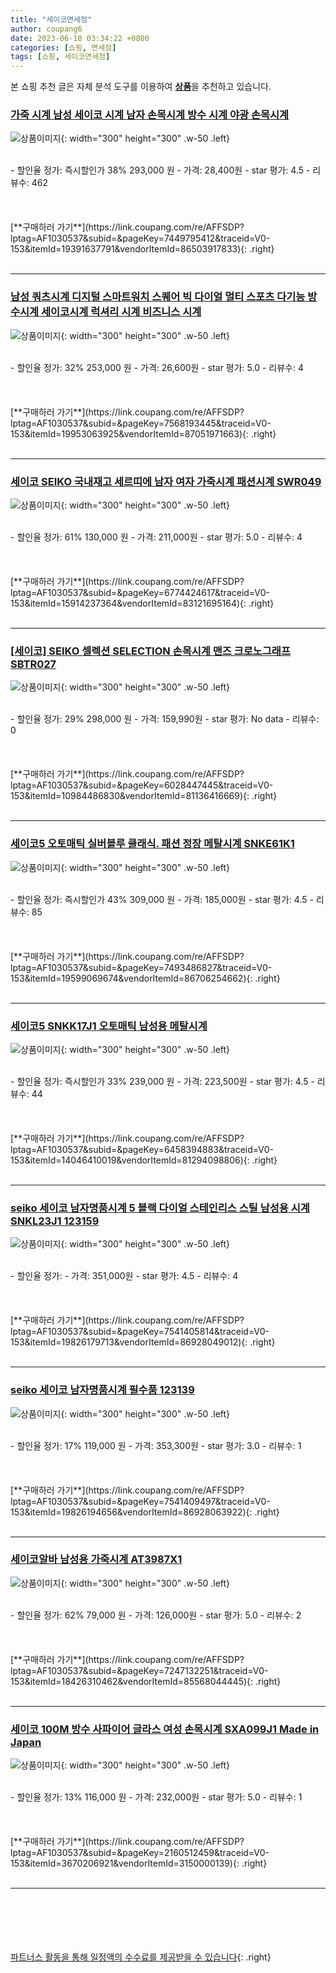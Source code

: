 ```yaml
---
title: "세이코면세점"
author: coupang6
date: 2023-06-18 03:34:22 +0800
categories: [쇼핑, 면세점]
tags: [쇼핑, 세이코면세점]
---
```


본 쇼핑 추천 글은 자체 분석 도구를 이용하여 [**상품**](https://link.coupang.com/a/bao1ui)을 추천하고 있습니다.

### [가죽 시계 남성 세이코 시계 남자 손목시계 방수 시계 야광 손목시계](https://link.coupang.com/re/AFFSDP?lptag=AF1030537&subid=&pageKey=7449795412&traceid=V0-153&itemId=19391637791&vendorItemId=86503917833)

![상품이미지](https://thumbnail9.coupangcdn.com/thumbnails/remote/230x230ex/image/vendor_inventory/2343/e66e4c7aab240b5646c42f89b83c928052db46637a315b020cd5e4d52ea7.jpg){: width="300" height="300" .w-50 .left}


<br>
- 할인율 정가: 즉시할인가 38%  293,000   원
- 가격: 28,400원
- star 평가: 4.5
- 리뷰수: 462
<br>
<br>
<br>
<br>
[**구매하러 가기**](https://link.coupang.com/re/AFFSDP?lptag=AF1030537&subid=&pageKey=7449795412&traceid=V0-153&itemId=19391637791&vendorItemId=86503917833){: .right}
<br>
<br>

---

### [남성 쿼츠시계 디지털 스마트워치 스퀘어 빅 다이얼 멀티 스포츠 다기능 방수시계 세이코시계 럭셔리 시계 비즈니스 시계](https://link.coupang.com/re/AFFSDP?lptag=AF1030537&subid=&pageKey=7568193445&traceid=V0-153&itemId=19953063925&vendorItemId=87051971663)

![상품이미지](https://thumbnail9.coupangcdn.com/thumbnails/remote/230x230ex/image/vendor_inventory/158e/4406c959bbe6e161591a93137e8003f74bd1ce5ee7330bf598a1ea9a2445.png){: width="300" height="300" .w-50 .left}


<br>
- 할인율 정가: 32%  253,000   원
- 가격: 26,600원
- star 평가: 5.0
- 리뷰수: 4
<br>
<br>
<br>
<br>
[**구매하러 가기**](https://link.coupang.com/re/AFFSDP?lptag=AF1030537&subid=&pageKey=7568193445&traceid=V0-153&itemId=19953063925&vendorItemId=87051971663){: .right}
<br>
<br>

---

### [세이코 SEIKO 국내재고 세르띠에 남자 여자 가죽시계 패션시계 SWR049](https://link.coupang.com/re/AFFSDP?lptag=AF1030537&subid=&pageKey=6774424617&traceid=V0-153&itemId=15914237364&vendorItemId=83121695164)

![상품이미지](https://thumbnail10.coupangcdn.com/thumbnails/remote/230x230ex/image/vendor_inventory/90fe/31a0952ab95454e37d404f5fdef02868d10b2efbe5020190e03ab13e4fa2.jpg){: width="300" height="300" .w-50 .left}


<br>
- 할인율 정가: 61%  130,000   원
- 가격: 211,000원
- star 평가: 5.0
- 리뷰수: 4
<br>
<br>
<br>
<br>
[**구매하러 가기**](https://link.coupang.com/re/AFFSDP?lptag=AF1030537&subid=&pageKey=6774424617&traceid=V0-153&itemId=15914237364&vendorItemId=83121695164){: .right}
<br>
<br>

---

### [[세이코] SEIKO 셀렉션 SELECTION 손목시계 맨즈 크로노그래프 SBTR027](https://link.coupang.com/re/AFFSDP?lptag=AF1030537&subid=&pageKey=6028447445&traceid=V0-153&itemId=10984486830&vendorItemId=81136416669)

![상품이미지](https://thumbnail9.coupangcdn.com/thumbnails/remote/230x230ex/image/vendor_inventory/5f3a/7c1607820689f11ffa347ebfd0bb9d505590b190764a246df65b1c03c77e.jpg){: width="300" height="300" .w-50 .left}


<br>
- 할인율 정가: 29%  298,000   원
- 가격: 159,990원
- star 평가: No data
- 리뷰수: 0
<br>
<br>
<br>
<br>
[**구매하러 가기**](https://link.coupang.com/re/AFFSDP?lptag=AF1030537&subid=&pageKey=6028447445&traceid=V0-153&itemId=10984486830&vendorItemId=81136416669){: .right}
<br>
<br>

---

### [세이코5 오토매틱 실버블루 클래식. 패션 정장 메탈시계 SNKE61K1](https://link.coupang.com/re/AFFSDP?lptag=AF1030537&subid=&pageKey=7493486827&traceid=V0-153&itemId=19599069674&vendorItemId=86706254662)

![상품이미지](https://thumbnail8.coupangcdn.com/thumbnails/remote/230x230ex/image/vendor_inventory/a0b9/16dddca9fdcea511670821183cc6ee1fdbb6a58ecdd8e5ce83e697df106b.jpg){: width="300" height="300" .w-50 .left}


<br>
- 할인율 정가: 즉시할인가 43%  309,000   원
- 가격: 185,000원
- star 평가: 4.5
- 리뷰수: 85
<br>
<br>
<br>
<br>
[**구매하러 가기**](https://link.coupang.com/re/AFFSDP?lptag=AF1030537&subid=&pageKey=7493486827&traceid=V0-153&itemId=19599069674&vendorItemId=86706254662){: .right}
<br>
<br>

---

### [세이코5 SNKK17J1 오토매틱 남성용 메탈시계](https://link.coupang.com/re/AFFSDP?lptag=AF1030537&subid=&pageKey=6458394883&traceid=V0-153&itemId=14046410019&vendorItemId=81294098806)

![상품이미지](https://thumbnail10.coupangcdn.com/thumbnails/remote/230x230ex/image/vendor_inventory/5f65/0459ac363bd62b5d98d455a22f1827780b8ef45057b103517afc4401e386.jpg){: width="300" height="300" .w-50 .left}


<br>
- 할인율 정가: 즉시할인가 33%  239,000   원
- 가격: 223,500원
- star 평가: 4.5
- 리뷰수: 44
<br>
<br>
<br>
<br>
[**구매하러 가기**](https://link.coupang.com/re/AFFSDP?lptag=AF1030537&subid=&pageKey=6458394883&traceid=V0-153&itemId=14046410019&vendorItemId=81294098806){: .right}
<br>
<br>

---

### [seiko 세이코 남자명품시계 5 블랙 다이얼 스테인리스 스틸 남성용 시계 SNKL23J1 123159](https://link.coupang.com/re/AFFSDP?lptag=AF1030537&subid=&pageKey=7541405814&traceid=V0-153&itemId=19826179713&vendorItemId=86928049012)

![상품이미지](https://thumbnail7.coupangcdn.com/thumbnails/remote/230x230ex/image/vendor_inventory/52c9/d1637cde96d03a3c0611a231f6563236bfd0cfc686c9b7766d00184bbb53.jpg){: width="300" height="300" .w-50 .left}


<br>
- 할인율 정가: 
- 가격: 351,000원
- star 평가: 4.5
- 리뷰수: 4
<br>
<br>
<br>
<br>
[**구매하러 가기**](https://link.coupang.com/re/AFFSDP?lptag=AF1030537&subid=&pageKey=7541405814&traceid=V0-153&itemId=19826179713&vendorItemId=86928049012){: .right}
<br>
<br>

---

### [seiko 세이코 남자명품시계 필수품 123139](https://link.coupang.com/re/AFFSDP?lptag=AF1030537&subid=&pageKey=7541409497&traceid=V0-153&itemId=19826194656&vendorItemId=86928063922)

![상품이미지](https://thumbnail8.coupangcdn.com/thumbnails/remote/230x230ex/image/vendor_inventory/7ac4/cbd0f0ee075a835e9adf67996604dbd4b77c983a4607245a8032e30f27b7.jpg){: width="300" height="300" .w-50 .left}


<br>
- 할인율 정가: 17%  119,000   원
- 가격: 353,300원
- star 평가: 3.0
- 리뷰수: 1
<br>
<br>
<br>
<br>
[**구매하러 가기**](https://link.coupang.com/re/AFFSDP?lptag=AF1030537&subid=&pageKey=7541409497&traceid=V0-153&itemId=19826194656&vendorItemId=86928063922){: .right}
<br>
<br>

---

### [세이코알바 남성용 가죽시계 AT3987X1](https://link.coupang.com/re/AFFSDP?lptag=AF1030537&subid=&pageKey=7247132251&traceid=V0-153&itemId=18426310462&vendorItemId=85568044445)

![상품이미지](https://thumbnail7.coupangcdn.com/thumbnails/remote/230x230ex/image/vendor_inventory/e943/c92b268c837e92e516bdadc562edb7bd2a2b813339f3e5afa0b6a4ef85b2.jpg){: width="300" height="300" .w-50 .left}


<br>
- 할인율 정가: 62%  79,000   원
- 가격: 126,000원
- star 평가: 5.0
- 리뷰수: 2
<br>
<br>
<br>
<br>
[**구매하러 가기**](https://link.coupang.com/re/AFFSDP?lptag=AF1030537&subid=&pageKey=7247132251&traceid=V0-153&itemId=18426310462&vendorItemId=85568044445){: .right}
<br>
<br>

---

### [세이코 100M 방수 사파이어 글라스 여성 손목시계 SXA099J1 Made in Japan](https://link.coupang.com/re/AFFSDP?lptag=AF1030537&subid=&pageKey=2160512459&traceid=V0-153&itemId=3670206921&vendorItemId=3150000139)

![상품이미지](https://thumbnail9.coupangcdn.com/thumbnails/remote/230x230ex/image/vendor_inventory/43dd/aa3340995588dd94abd7b8dc44fd2b73acfe895e0b186b058448ef5716b2.jpg){: width="300" height="300" .w-50 .left}


<br>
- 할인율 정가: 13%  116,000   원
- 가격: 232,000원
- star 평가: 5.0
- 리뷰수: 1
<br>
<br>
<br>
<br>
[**구매하러 가기**](https://link.coupang.com/re/AFFSDP?lptag=AF1030537&subid=&pageKey=2160512459&traceid=V0-153&itemId=3670206921&vendorItemId=3150000139){: .right}
<br>
<br>

---
<br><br><br><br><br> [파트너스 활동을 통해 일정액의 수수료를 제공받을 수 있습니다](https://link.coupang.com/a/bao1ui){: .right}